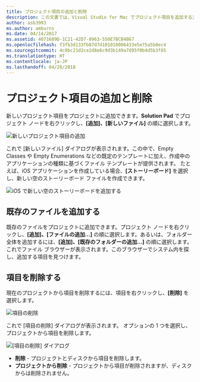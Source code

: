 ```yaml
---
title: プロジェクト項目の追加と削除
description: この文書では、Visual Studio for Mac でプロジェクト項目を追加する方法と削除する方法について説明します
author: asb3993
ms.author: amburns
ms.date: 04/14/2017
ms.assetid: 4071689D-1C21-42D7-8963-550E7BCB4B67
ms.openlocfilehash: f3fb3d133fb87d7d101018006433e5e75a5b0ec4
ms.sourcegitcommit: 4c0bc21d2ce2d8e6c9d3b149a7d95f0b4d5b3f85
ms.translationtype: HT
ms.contentlocale: ja-JP
ms.lasthandoff: 04/20/2018
---
```

# <a name="adding-and-removing-project-items"></a>プロジェクト項目の追加と削除

新しいプロジェクト項目をプロジェクトに追加できます。**Solution Pad** でプロジェクト ノードを右クリックし、**[追加]、[新しいファイル]** の順に選択します。

![新しいプロジェクト項目の追加](media/add-and-remove-project-items-image1.png)

これで [新しいファイル] ダイアログが表示されます。この中で、Empty Classes や Empty Enumerations などの既定のテンプレートに加え、作成中のアプリケーションの種類に基づくファイル テンプレートが提供されます。 たとえば、iOS アプリケーションを作成している場合、**[ストーリーボード]** を選択し、新しい空のストーリーボード ファイルを作成できます。

![iOS で新しい空のストーリーボードを追加する](media/add-and-remove-project-items-image2.png)

## <a name="adding-existing-files"></a>既存のファイルを追加する

既存のファイルをプロジェクトに追加できます。プロジェクト ノードを右クリックし、**[追加]、[ファイルの追加...]** の順に選択します。あるいは、フォルダー全体を追加するには、**[追加]、[既存のフォルダーの追加...]** の順に選択します。これでファイル ブラウザーが表示されます。このブラウザーでシステム内を探し、追加する項目を見つけます。


## <a name="removing-items"></a>項目を削除する

現在のプロジェクトから項目を削除するには、項目を右クリックし、**[削除]** を選択します。

![項目の削除](media/add-and-remove-project-items-image3.png)

これで [項目の削除] ダイアログが表示されます。 オプションの 1 つを選択し、プロジェクトから項目を削除します。

![[項目の削除] ダイアログ](media/add-and-remove-project-items-image4.png)

* **削除** - プロジェクトとディスクから項目を削除します。
* **プロジェクトから削除** - プロジェクトから項目が削除されますが、ディスクからは削除されません。 